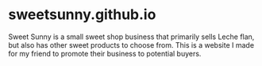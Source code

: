 # sweetsunny.github.io
Sweet Sunny is a small sweet shop business that primarily sells Leche flan, but also has other sweet products to choose from. This is a website I made for my friend to promote their business to potential buyers.
